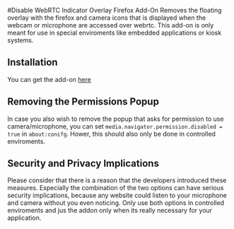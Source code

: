 #Disable WebRTC Indicator Overlay Firefox Add-On
Removes the floating overlay with the firefox and camera icons that is displayed when the webcam or microphone are accessed over webrtc. This add-on is only meant for use in special enviroments like embedded applications or kiosk systems.

## Installation
You can get the add-on [here](xpi/disable_webrtc_indicator_overlay-0.1.3-fx+an.xpi)

## Removing the Permissions Popup
In case you also wish to remove the popup that asks for permission to use camera/microphone, you can set `media.navigator.permission.disabled = true` in `about:conifg`. Hower, this should also only be done in controlled enviroments.

## Security and Privacy Implications
Please consider that there is a reason that the developers introduced these measures. Especially the combination of the two options can have serious security implications, because any website could listen to your microphone and camera without you even noticing. Only use both options in controlled enviroments and jus the addon only when its really necessary for your application.
